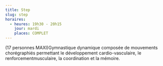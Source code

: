 ```yaml
---
title: Step
slug: step
horaires:
  - heures: 19h30 - 20h15
    jour: mardi
    places: COMPLET
---
```

(17 personnes MAXI)Gymnastique dynamique composée de mouvements chorégraphiés permettant le développement cardio-vasculaire, le renforcementmusculaire, la coordination et la mémoire.
